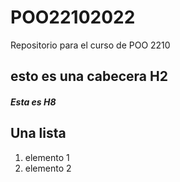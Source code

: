 # POO22102022
Repositorio para el curso de POO 2210
## esto es una cabecera H2
##### Esta es H8
## Una lista

1. elemento 1
1. elemento 2
